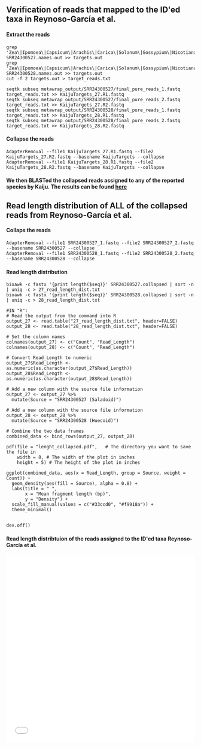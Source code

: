 ## Verification of reads that mapped to the ID'ed taxa in Reynoso-García et al.
#### Extract the reads
```
grep 'Zea\|Ipomoea\|Capsicum\|Arachis\|Carica\|Solanum\|Gossypium\|Nicotiana' SRR24300527.names.out >> targets.out
grep 'Zea\|Ipomoea\|Capsicum\|Arachis\|Carica\|Solanum\|Gossypium\|Nicotiana' SRR24300528.names.out >> targets.out
cut -f 2 targets.out > target_reads.txt

seqtk subseq metawrap_output/SRR24300527/final_pure_reads_1.fastq target_reads.txt >> KaijuTargets_27.R1.fastq
seqtk subseq metawrap_output/SRR24300527/final_pure_reads_2.fastq target_reads.txt >> KaijuTargets_27.R2.fastq
seqtk subseq metawrap_output/SRR24300528/final_pure_reads_1.fastq target_reads.txt >> KaijuTargets_28.R1.fastq
seqtk subseq metawrap_output/SRR24300528/final_pure_reads_2.fastq target_reads.txt >> KaijuTargets_28.R2.fastq
```

#### Collapse the reads
```
AdapterRemoval --file1 KaijuTargets_27.R1.fastq --file2 KaijuTargets_27.R2.fastq --basename KaijuTargets --collapse
AdapterRemoval --file1 KaijuTargets_28.R1.fastq --file2 KaijuTargets_28.R2.fastq --basename KaijuTargets --collapse
```

#### We then BLASTed the collapsed reads assigned to any of the reported species by Kaiju. The results can be found [here](https://github.com/AleksandraLaura/DietComment/blob/main/S3_Table.xlsx)


## Read length distribution of ALL of the collapsed reads from Reynoso-García et al.
#### Collaps the reads
```
AdapterRemoval --file1 SRR24300527_1.fastq --file2 SRR24300527_2.fastq --basename SRR24300527 --collapse
AdapterRemoval --file1 SRR24300528_1.fastq --file2 SRR24300528_2.fastq --basename SRR24300528 --collapse

```

#### Read length distribution 
```
bioawk -c fastx '{print length($seq)}' SRR24300527.collapsed | sort -n | uniq -c > 27_read_length_dist.txt
bioawk -c fastx '{print length($seq)}' SRR24300528.collapsed | sort -n | uniq -c > 28_read_length_dist.txt

#IN "R":
# Read the output from the command into R
output_27 <- read.table("27_read_length_dist.txt", header=FALSE)
output_28 <- read.table("28_read_length_dist.txt", header=FALSE)

# Set the column names
colnames(output_27) <- c("Count", "Read_Length")
colnames(output_28) <- c("Count", "Read_Length")

# Convert Read_Length to numeric
output_27$Read_Length <- as.numeric(as.character(output_27$Read_Length))
output_28$Read_Length <- as.numeric(as.character(output_28$Read_Length))

# Add a new column with the source file information
output_27 <- output_27 %>%
  mutate(Source = "SRR24300527 (Saladoid)")

# Add a new column with the source file information
output_28 <- output_28 %>%
  mutate(Source = "SRR24300528 (Huecoid)")

# Combine the two data frames
combined_data <- bind_rows(output_27, output_28)

pdf(file = "lenght_collapsed.pdf",   # The directory you want to save the file in
    width = 8, # The width of the plot in inches
    height = 5) # The height of the plot in inches

ggplot(combined_data, aes(x = Read_Length, group = Source, weight = Count)) +
  geom_density(aes(fill = Source), alpha = 0.8) +
  labs(title = " ",
       x = "Mean fragment length (bp)",
       y = "Density") +
  scale_fill_manual(values = c("#33ccd0", "#f9918a")) +
  theme_minimal()


dev.off()

```

#### Read length distribtuion of the reads assigned to the ID'ed taxa Reynoso-García et al.

<iframe src="lenght_collapsed.pdf" width="100%" height="500" frameborder="0" />


